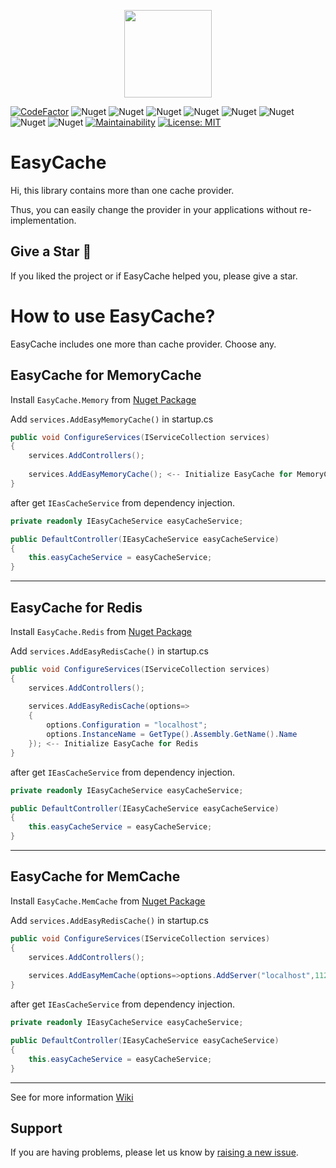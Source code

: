 <p align="center">
    <img src="https://user-images.githubusercontent.com/47147484/97483794-f2755100-1968-11eb-9d7a-90b1433690ee.png" style="max-width:100%;" height="140"  />
</p>

[![CodeFactor](https://www.codefactor.io/repository/github/furkandeveloper/easycache/badge)](https://www.codefactor.io/repository/github/furkandeveloper/easycache)
![Nuget](https://img.shields.io/nuget/dt/EasyCache.Core?label=EasyCache.Core%20Downloads)
![Nuget](https://img.shields.io/nuget/v/EasyCache.Core?label=EasyCache.Core)
![Nuget](https://img.shields.io/nuget/dt/EasyCache.Memory?label=EasyCache.Memory%20Downloads)
![Nuget](https://img.shields.io/nuget/v/EasyCache.Memory?label=EasyCache.Memory)
![Nuget](https://img.shields.io/nuget/dt/EasyCache.Redis?label=EasyCache.Redis%20Downloads)
![Nuget](https://img.shields.io/nuget/v/EasyCache.Redis?label=EasyCache.Redis)
![Nuget](https://img.shields.io/nuget/dt/EasyCache.MemCache?label=EasyCache.MemCache%20Downloads)
![Nuget](https://img.shields.io/nuget/v/EasyCache.MemCache?label=EasyCache.MemCache)
[![Maintainability](https://api.codeclimate.com/v1/badges/c84fe2700fb04bf913f6/maintainability)](https://codeclimate.com/github/furkandeveloper/EasyCache/maintainability)
[![License: MIT](https://img.shields.io/badge/License-MIT-yellow.svg)](https://opensource.org/licenses/MIT)

# EasyCache

Hi, this library contains more than one cache provider.

Thus, you can easily change the provider in your applications without re-implementation.

## Give a Star 🌟
If you liked the project or if EasyCache helped you, please give a star.

# How to use EasyCache?
EasyCache includes one more than cache provider. Choose any.

## EasyCache for MemoryCache
Install `EasyCache.Memory` from [Nuget Package](https://www.nuget.org/packages/EasyCache.Memory)

Add `services.AddEasyMemoryCache()` in startup.cs

```csharp
public void ConfigureServices(IServiceCollection services)
{
    services.AddControllers();
    
    services.AddEasyMemoryCache(); <-- Initialize EasyCache for MemoryCache
}
```
after get `IEasCacheService` from dependency injection.

```csharp
private readonly IEasyCacheService easyCacheService;

public DefaultController(IEasyCacheService easyCacheService)
{
    this.easyCacheService = easyCacheService;
}
```

<hr/>

## EasyCache for Redis
Install `EasyCache.Redis` from [Nuget Package](https://www.nuget.org/packages/EasyCache.Redis)

Add `services.AddEasyRedisCache()` in startup.cs

```csharp
public void ConfigureServices(IServiceCollection services)
{
    services.AddControllers();
    
    services.AddEasyRedisCache(options=>
    {
        options.Configuration = "localhost";
        options.InstanceName = GetType().Assembly.GetName().Name
    }); <-- Initialize EasyCache for Redis
}
```
after get `IEasCacheService` from dependency injection.

```csharp
private readonly IEasyCacheService easyCacheService;

public DefaultController(IEasyCacheService easyCacheService)
{
    this.easyCacheService = easyCacheService;
}
```

<hr/>

## EasyCache for MemCache
Install `EasyCache.MemCache` from [Nuget Package](https://www.nuget.org/packages/EasyCache.MemCache)

Add `services.AddEasyRedisCache()` in startup.cs

```csharp
public void ConfigureServices(IServiceCollection services)
{
    services.AddControllers();
    
    services.AddEasyMemCache(options=>options.AddServer("localhost",11211)); <-- Initialize EasyCache for MemCache
}
```
after get `IEasCacheService` from dependency injection.

```csharp
private readonly IEasyCacheService easyCacheService;

public DefaultController(IEasyCacheService easyCacheService)
{
    this.easyCacheService = easyCacheService;
}
```

<hr/>

See for more information [Wiki](https://github.com/furkandeveloper/EasyCache/wiki)

## Support

If you are having problems, please let us know by [raising a new issue](https://github.com/furkandeveloper/EasyCache/issues/new/choose).
